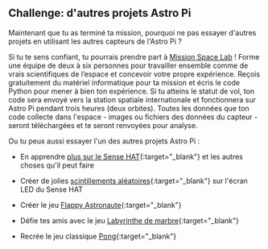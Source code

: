 ## Challenge: d'autres projets Astro Pi

Maintenant que tu as terminé ta mission, pourquoi ne pas essayer d'autres projets en utilisant les autres capteurs de l'Astro Pi ?

Si tu te sens confiant, tu pourrais prendre part à [Mission Space Lab](https://astro-pi.org/missions/space-lab/) ! Forme une équipe de deux à six personnes pour travailler ensemble comme de vrais scientifiques de l’espace et concevoir votre propre expérience. Reçois gratuitement du matériel informatique pour ta mission et écris le code Python pour mener à bien ton expérience. Si tu atteins le statut de vol, ton code sera envoyé vers la station spatiale internationale et fonctionnera sur Astro Pi pendant trois heures (deux orbites). Toutes les données que ton code collecte dans l'espace - images ou fichiers des données du capteur - seront téléchargées et te seront renvoyées pour analyse.

Ou tu peux aussi essayer l'un des autres projets Astro Pi :

+ En apprendre [plus sur le Sense HAT](https://projects.raspberrypi.org/en/projects/getting-started-with-the-sense-hat){:target="_blank"} et les autres choses qu'il peut faire

+ Créer de jolies [scintillements aléatoires](https://projects.raspberrypi.org/en/projects/sense-hat-random-sparkles){:target="_blank"} sur l'écran LED du Sense HAT

+ Créer le jeu [Flappy Astronaute](https://projects.raspberrypi.org/en/projects/flappy-astronaut){:target="_blank"}

+ Défie tes amis avec le jeu [Labyrinthe de marbre](https://projects.raspberrypi.org/en/projects/sense-hat-marble-maze){:target="_blank"}

+ Recrée le jeu classique [Pong](https://projects.raspberrypi.org/en/projects/sense-hat-pong){:target="_blank"}